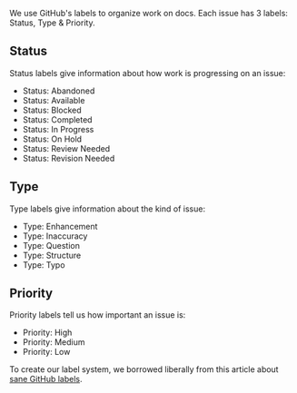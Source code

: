 We use GitHub's labels to organize work on docs. Each issue has 3 labels: Status, Type & Priority.

## Status
Status labels give information about how work is progressing on an issue:

- Status: Abandoned
- Status: Available
- Status: Blocked
- Status: Completed
- Status: In Progress
- Status: On Hold
- Status: Review Needed
- Status: Revision Needed

## Type
Type labels give information about the kind of issue:

- Type: Enhancement
- Type: Inaccuracy
- Type: Question
- Type: Structure
- Type: Typo

## Priority
Priority labels tell us how important an issue is:

- Priority: High
- Priority: Medium
- Priority: Low

To create our label system, we borrowed liberally from this article about [sane GitHub labels](https://medium.com/@dave_lunny/sane-github-labels-c5d2e6004b63#.c2sqrwkkg).